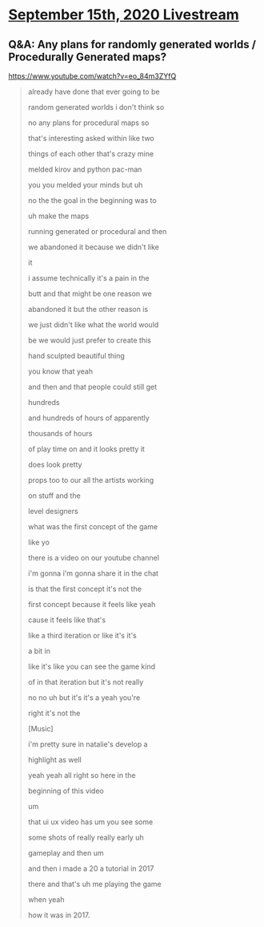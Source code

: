 # [September 15th, 2020 Livestream](../2020-09-15.md)
## Q&A: Any plans for randomly generated worlds / Procedurally Generated maps?
https://www.youtube.com/watch?v=eo_84m3ZYfQ
> already have done that ever going to be
>
> random generated worlds i don't think so
>
> no any plans for procedural maps so
>
> that's interesting asked within like two
>
> things of each other that's crazy mine
>
> melded kirov and python pac-man
>
> you you melded your minds but uh
>
> no the the goal in the beginning was to
>
> uh make the maps
>
> running generated or procedural and then
>
> we abandoned it because we didn't like
>
> it
>
> i assume technically it's a pain in the
>
> butt and that might be one reason we
>
> abandoned it but the other reason is
>
> we just didn't like what the world would
>
> be we would just prefer to create this
>
> hand sculpted beautiful thing
>
> you know that yeah
>
> and then and that people could still get
>
> hundreds
>
> and hundreds of hours of apparently
>
> thousands of hours
>
> of play time on and it looks pretty it
>
> does look pretty
>
> props too to our all the artists working
>
> on stuff and the
>
> level designers
>
> what was the first concept of the game
>
> like yo
>
> there is a video on our youtube channel
>
> i'm gonna i'm gonna share it in the chat
>
> is that the first concept it's not the
>
> first concept because it feels like yeah
>
> cause it feels like that's
>
> like a third iteration or like it's it's
>
> a bit in
>
> like it's like you can see the game kind
>
> of in that iteration but it's not really
>
> no no uh but it's it's a yeah you're
>
> right it's not the
>
> [Music]
>
> i'm pretty sure in natalie's develop a
>
> highlight as well
>
> yeah yeah all right so here in the
>
> beginning of this video
>
> um
>
> that ui ux video has um you see some
>
> some shots of really really early uh
>
> gameplay and then um
>
> and then i made a 20 a tutorial in 2017
>
> there and that's uh me playing the game
>
> when yeah
>
> how it was in 2017.
>
